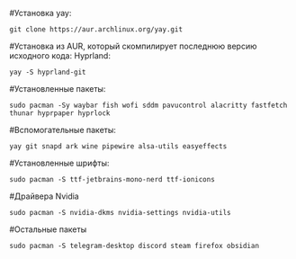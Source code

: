 #Установка yay:

    git clone https://aur.archlinux.org/yay.git

#Установка из AUR, который скомпилирует последнюю версию исходного кода: Hyprland:

    yay -S hyprland-git

#Установленные пакеты:

  	sudo pacman -Sy waybar fish wofi sddm pavucontrol alacritty fastfetch thunar hyprpaper hyprlock 

#Вспомогательные пакеты:

    yay git snapd ark wine pipewire alsa-utils easyeffects

#Установленные шрифты:

    sudo pacman -S ttf-jetbrains-mono-nerd ttf-ionicons

#Драйвера Nvidia

    sudo pacman -S nvidia-dkms nvidia-settings nvidia-utils

#Остальные пакеты

    sudo pacman -S telegram-desktop discord steam firefox obsidian


